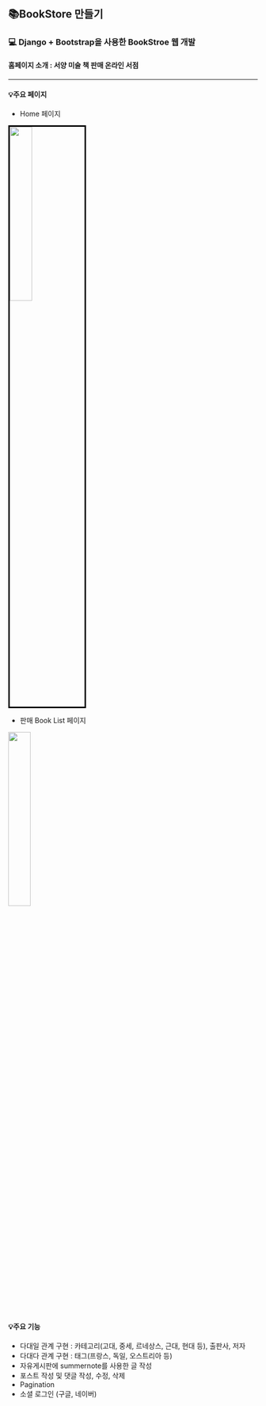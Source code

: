 ## 📚BookStore 만들기
### 💻 Django + Bootstrap을 사용한 BookStroe 웹 개발

#### 홈페이지 소개 : 서양 미술 책 판매 온라인 서점

---

#### 💡주요 페이지
- Home 페이지
<img src="https://user-images.githubusercontent.com/101329092/208590054-14f01e7b-b840-47f7-bc94-8be284845e86.png" width="30%" style="border:3px solid black"/>

- 판매 Book List 페이지
<img src="https://user-images.githubusercontent.com/101329092/208590062-b8b7dba5-6e21-4797-aed2-bb81d249a0a0.png" width="30%"/>

#### 💡주요 기능
- 다대일 관계 구현 : 카테고리(고대, 중세, 르네상스, 근대, 현대 등), 출판사, 저자 
- 다대다 관계 구현 : 태그(프랑스, 독일, 오스트리아 등)
- 자유게시판에 summernote를 사용한 글 작성
- 포스트 작성 및 댓글 작성, 수정, 삭제
- Pagination
- 소셜 로그인 (구글, 네이버)
